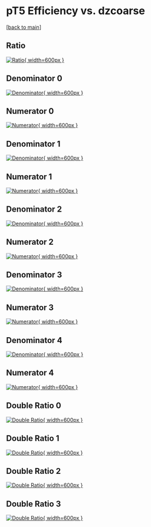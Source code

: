 # pT5 Efficiency vs. dzcoarse

[[back to main](./)]



## Ratio

[![Ratio](../mtv/var/pT5_base_13_1_eff_dzcoarse.png){ width=600px }](../mtv/var/pT5_base_13_1_eff_dzcoarse.pdf)

## Denominator 0

[![Denominator](../mtv/den/pT5_base_13_1_eff_dzcoarse_den0.png){ width=600px }](../mtv/den/pT5_base_13_1_eff_dzcoarse_den0.pdf)

## Numerator 0

[![Numerator](../mtv/num/pT5_base_13_1_eff_dzcoarse_num0.png){ width=600px }](../mtv/num/pT5_base_13_1_eff_dzcoarse_num0.pdf)

## Denominator 1

[![Denominator](../mtv/den/pT5_base_13_1_eff_dzcoarse_den1.png){ width=600px }](../mtv/den/pT5_base_13_1_eff_dzcoarse_den1.pdf)

## Numerator 1

[![Numerator](../mtv/num/pT5_base_13_1_eff_dzcoarse_num1.png){ width=600px }](../mtv/num/pT5_base_13_1_eff_dzcoarse_num1.pdf)

## Denominator 2

[![Denominator](../mtv/den/pT5_base_13_1_eff_dzcoarse_den2.png){ width=600px }](../mtv/den/pT5_base_13_1_eff_dzcoarse_den2.pdf)

## Numerator 2

[![Numerator](../mtv/num/pT5_base_13_1_eff_dzcoarse_num2.png){ width=600px }](../mtv/num/pT5_base_13_1_eff_dzcoarse_num2.pdf)

## Denominator 3

[![Denominator](../mtv/den/pT5_base_13_1_eff_dzcoarse_den3.png){ width=600px }](../mtv/den/pT5_base_13_1_eff_dzcoarse_den3.pdf)

## Numerator 3

[![Numerator](../mtv/num/pT5_base_13_1_eff_dzcoarse_num3.png){ width=600px }](../mtv/num/pT5_base_13_1_eff_dzcoarse_num3.pdf)

## Denominator 4

[![Denominator](../mtv/den/pT5_base_13_1_eff_dzcoarse_den4.png){ width=600px }](../mtv/den/pT5_base_13_1_eff_dzcoarse_den4.pdf)

## Numerator 4

[![Numerator](../mtv/num/pT5_base_13_1_eff_dzcoarse_num4.png){ width=600px }](../mtv/num/pT5_base_13_1_eff_dzcoarse_num4.pdf)

## Double Ratio 0

[![Double Ratio](../mtv/ratio/pT5_base_13_1_eff_dzcoarse_ratio0.png){ width=600px }](../mtv/ratio/pT5_base_13_1_eff_dzcoarse_ratio0.pdf)

## Double Ratio 1

[![Double Ratio](../mtv/ratio/pT5_base_13_1_eff_dzcoarse_ratio1.png){ width=600px }](../mtv/ratio/pT5_base_13_1_eff_dzcoarse_ratio1.pdf)

## Double Ratio 2

[![Double Ratio](../mtv/ratio/pT5_base_13_1_eff_dzcoarse_ratio2.png){ width=600px }](../mtv/ratio/pT5_base_13_1_eff_dzcoarse_ratio2.pdf)

## Double Ratio 3

[![Double Ratio](../mtv/ratio/pT5_base_13_1_eff_dzcoarse_ratio3.png){ width=600px }](../mtv/ratio/pT5_base_13_1_eff_dzcoarse_ratio3.pdf)

